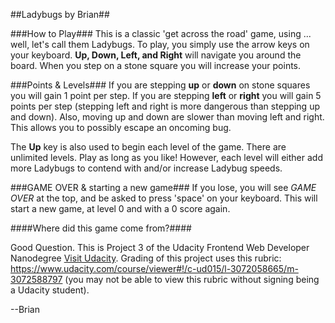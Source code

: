 ##Ladybugs by Brian##

###How to Play###
This is a classic 'get across the road' game, using ... well, let's call them Ladybugs.  To play, you simply use the arrow keys on your keyboard.  **Up, Down, Left, and Right** will navigate you around the board.  When you step on a stone square you will increase your points.

###Points & Levels###
If you are stepping **up** or **down** on stone squares you will gain 1 point per step.  If you are stepping **left** or **right** you will gain 5 points per step (stepping left and right is more dangerous than stepping up and down).  Also, moving up and down are slower than moving left and right.  This allows you to possibly escape an oncoming bug.

The **Up** key is also used to begin each level of the game.  There are unlimited levels.  Play as long as you like!  However, each level will either add more Ladybugs to contend with and/or increase Ladybug speeds.

###GAME OVER & starting a new game###
If you lose, you will see *GAME OVER* at the top, and be asked to press 'space' on your keyboard.  This will start a new game, at level 0 and with a 0 score again.



####Where did this game come from?####

Good Question.  This is Project 3 of the Udacity Frontend Web Developer Nanodegree [Visit Udacity](http://www.udacity.com).  Grading of this project uses this rubric: https://www.udacity.com/course/viewer#!/c-ud015/l-3072058665/m-3072588797 (you may not be able to view this rubric without signing being a Udacity student).

--Brian